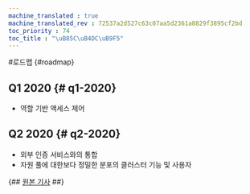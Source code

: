 ```yaml
--- 
machine_translated : true 
machine_translated_rev : 72537a2d527c63c07aa5d2361a8829f3895cf2bd 
toc_priority : 74 
toc_title : "\uB85C\uB4DC\uB9F5" 
--- 
```


#로드맵 {#roadmap} 

## Q1 2020 {# q1-2020} 

- 역할 기반 액세스 제어 

## Q2 2020 {# q2-2020} 

- 외부 인증 서비스와의 통합 
- 자원 풀에 대한보다 정밀한 분포의 클러스터 기능 및 사용자 

{## [원본 기사](https://clickhouse.tech/docs/en/roadmap/) ##}
